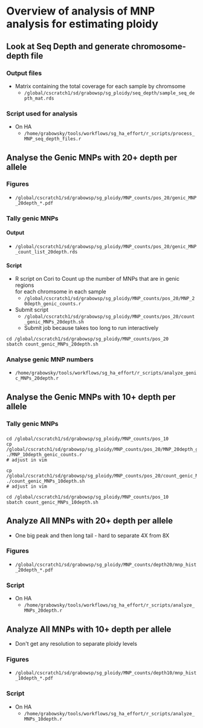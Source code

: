 # Overview of analysis of MNP analysis for estimating ploidy

## Look at Seq Depth and generate chromosome-depth file
### Output files
* Matrix containing the total coverage for each sample by chromsome
  * `/global/cscratch1/sd/grabowsp/sg_ploidy/seq_depth/sample_seq_depth_mat.rds`
### Script used for analysis
* On HA
  * `/home/grabowsky/tools/workflows/sg_ha_effort/r_scripts/process_MNP_seq_depth_files.r`

## Analyse the Genic MNPs with 20+ depth per allele
### Figures
* `/global/cscratch1/sd/grabowsp/sg_ploidy/MNP_counts/pos_20/genic_MNP_20depth_*.pdf`
### Tally genic MNPs
#### Output
  * `/global/cscratch1/sd/grabowsp/sg_ploidy/MNP_counts/pos_20/genic_MNP_count_list_20depth.rds`
#### Script
* R script on Cori to Count up the number of MNPs that are in genic regions \
for each chromsome in each sample
  * `/global/cscratch1/sd/grabowsp/sg_ploidy/MNP_counts/pos_20/MNP_20depth_genic_counts.r`
* Submit script
  * `/global/cscratch1/sd/grabowsp/sg_ploidy/MNP_counts/pos_20/count_genic_MNPs_20depth.sh`
  * Submit job because takes too long to run interactively
```
cd /global/cscratch1/sd/grabowsp/sg_ploidy/MNP_counts/pos_20
sbatch count_genic_MNPs_20depth.sh
```  
### Analyse genic MNP numbers
* `/home/grabowsky/tools/workflows/sg_ha_effort/r_scripts/analyze_genic_MNPs_20depth.r`

## Analyse the Genic MNPs with 10+ depth per allele
### Tally genic MNPs

###
```
cd /global/cscratch1/sd/grabowsp/sg_ploidy/MNP_counts/pos_10
cp /global/cscratch1/sd/grabowsp/sg_ploidy/MNP_counts/pos_20/MNP_20depth_genic_counts.r ./MNP_10depth_genic_counts.r
# adjust in vim

cp /global/cscratch1/sd/grabowsp/sg_ploidy/MNP_counts/pos_20/count_genic_MNPs_20depth.sh ./count_genic_MNPs_10depth.sh
# adjust in vim

cd /global/cscratch1/sd/grabowsp/sg_ploidy/MNP_counts/pos_10
sbatch count_genic_MNPs_10depth.sh
```

## Analyze All MNPs with 20+ depth per allele
* One big peak and then long tail - hard to separate 4X from 8X
### Figures
* `/global/cscratch1/sd/grabowsp/sg_ploidy/MNP_counts/depth20/mnp_hist_20depth_*.pdf`
### Script
* On HA
  * `/home/grabowsky/tools/workflows/sg_ha_effort/r_scripts/analyze_MNPs_20depth.r`

## Analyze All MNPs with 10+ depth per allele
* Don't get any resolution to separate ploidy levels
### Figures
* `/global/cscratch1/sd/grabowsp/sg_ploidy/MNP_counts/depth10/mnp_hist_10depth_*.pdf`
### Script
* On HA
  * `/home/grabowsky/tools/workflows/sg_ha_effort/r_scripts/analyze_MNPs_10depth.r`

